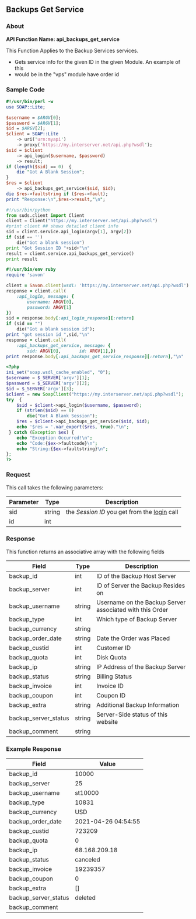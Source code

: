
## Backups Get Service

### About

**API Function Name: api_backups_get_service**

This Function Applies to the Backup Services services.
* Gets service info for the given ID in the given Module.   An example of this
* would be in the "vps" module have order id


### Sample Code

```perl
#!/usr/bin/perl -w
use SOAP::Lite;

$username = $ARGV[0];
$password = $ARGV[1];
$id = $ARGV[2];
$client = SOAP::Lite
	-> uri('urn:myapi')
	-> proxy('https://my.interserver.net/api.php?wsdl');
$sid = $client
	-> api_login($username, $password)
	-> result;
if (length($sid) == 0)  {
	die "Got A Blank Session";
} 
$res = $client
	-> api_backups_get_service($sid, $id);
die $res->faultstring if ($res->fault);
print "Response:\n",$res->result,"\n";

```

```python
#!/usr/bin/python
from suds.client import Client
client = Client("https://my.interserver.net/api.php?wsdl")
#print client ## shows detailed client info
sid = client.service.api_login(argv[1], argv[2])
if (sid == '')
	die("Got a blank session")
print "Got Session ID "+sid+"\n"
result = client.service.api_backups_get_service()
print result

```

```ruby
#!/usr/bin/env ruby
require 'savon'

client = Savon.client(wsdl: 'https://my.interserver.net/api.php?wsdl')
response = client.call(
	:api_login, message: {
		username: ARGV[0],
		password: ARGV[1]
})
sid = response.body[:api_login_response][:return]
if (sid == "")
	die("Got a blank session id");
print "got session id ",sid,"\n"
response = client.call(
	:api_backups_get_service, message: {
		sid: ARGV[0],		id: ARGV[1],})
print response.body[:api_backups_get_service_response][:return],"\n"

```

```php
<?php
ini_set("soap.wsdl_cache_enabled", "0");
$username = $_SERVER['argv'][1];
$password = $_SERVER['argv'][2];
$id = $_SERVER['argv'][3];
$client = new SoapClient("https://my.interserver.net/api.php?wsdl");
try  { 
	$sid = $client->api_login($username, $password);
	if (strlen($sid) == 0)
		die("Got A Blank Session");
	$res = $client->api_backups_get_service($sid, $id);
	echo '$res = '.var_export($res, true)."\n";
 } catch (Exception $ex) {
	echo "Exception Occurred!\n";
	echo "Code:{$ex->faultcode}\n";
	echo "String:{$ex->faultstring}\n";
}; 
?>

```



### Request

This call takes the following parameters:

Parameter|Type|Description
---------|----|-----------
sid|string|the *Session ID* you get from the [login](#login) call
id|int|


### Response

This function returns an associative array with the following fields

Field|Type|Description
-----|----|-----------
backup_id|int|ID of the Backup Host Server
backup_server|int|ID of Server the Backup Resides on
backup_username|string|Username on the Backup Server associated with this Order
backup_type|int|Which type of Backup Server
backup_currency|string|
backup_order_date|string|Date the Order was Placed
backup_custid|int|Customer ID
backup_quota|int|Disk Quota
backup_ip|string|IP Address of the Backup Server
backup_status|string|Billing Status
backup_invoice|int|Invoice ID
backup_coupon|int|Coupon ID
backup_extra|string|Additional Backup Information
backup_server_status|string|Server-Side status of this website
backup_comment|string|


### Example Response

<table>
	<thead>
		<tr>
			<th>Field</th>
			<th>Value</th>
		</tr>
	</thead>
	<tbody>
		<tr>
			<td>backup_id</td>
			<td>10000</td>
		</tr>
		<tr>
			<td>backup_server</td>
			<td>25</td>
		</tr>
		<tr>
			<td>backup_username</td>
			<td>st10000</td>
		</tr>
		<tr>
			<td>backup_type</td>
			<td>10831</td>
		</tr>
		<tr>
			<td>backup_currency</td>
			<td>USD</td>
		</tr>
		<tr>
			<td>backup_order_date</td>
			<td>2021-04-26 04:54:55</td>
		</tr>
		<tr>
			<td>backup_custid</td>
			<td>723209</td>
		</tr>
		<tr>
			<td>backup_quota</td>
			<td>0</td>
		</tr>
		<tr>
			<td>backup_ip</td>
			<td>68.168.209.18</td>
		</tr>
		<tr>
			<td>backup_status</td>
			<td>canceled</td>
		</tr>
		<tr>
			<td>backup_invoice</td>
			<td>19239357</td>
		</tr>
		<tr>
			<td>backup_coupon</td>
			<td>0</td>
		</tr>
		<tr>
			<td>backup_extra</td>
			<td>[]</td>
		</tr>
		<tr>
			<td>backup_server_status</td>
			<td>deleted</td>
		</tr>
		<tr>
			<td>backup_comment</td>
			<td></td>
		</tr>
	</tbody>
</table>


